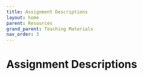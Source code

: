 ```yaml
---
title: Assignment Descriptions
layout: home
parent: Resources
grand_parent: Teaching Materials
nav_order: 3
---
```

# Assignment Descriptions
